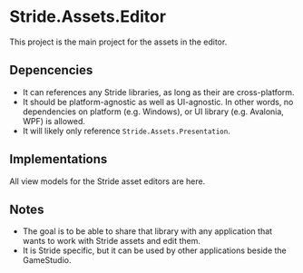 # Stride.Assets.Editor

This project is the main project for the assets in the editor.

## Depencencies

* It can references any Stride libraries, as long as their are cross-platform.
* It should be platform-agnostic as well as UI-agnostic.
  In other words, no dependencies on platform (e.g. Windows), or UI library (e.g. Avalonia, WPF) is allowed.
* It will likely only reference `Stride.Assets.Presentation`.

## Implementations

All view models for the Stride asset editors are here.

## Notes

* The goal is to be able to share that library with any application that wants to work with Stride assets and edit them.
* It is Stride specific, but it can be used by other applications beside the GameStudio.

